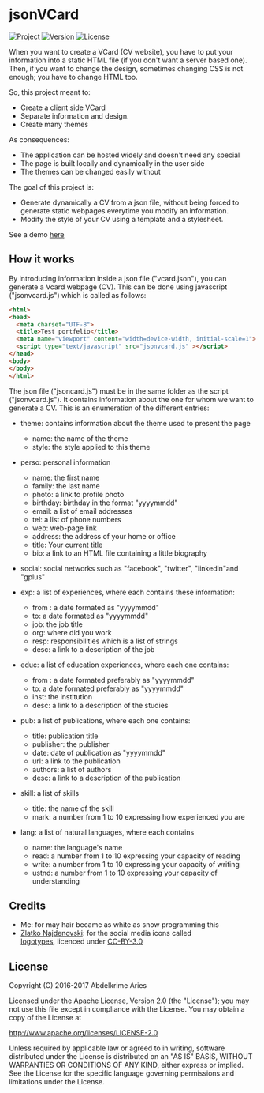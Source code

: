 # jsonVCard

[![Project](https://img.shields.io/badge/Project-jsonVCard-FDEE00.svg)](https://kariminf.github.io/jsonVCard/)
[![Version](https://img.shields.io/badge/Version-0.3.0-FDEE00.svg)](https://github.com/kariminf/jsonVCard/releases)
[![License](https://img.shields.io/badge/License-Apache_2.0-FDEE00.svg)](http://www.apache.org/licenses/LICENSE-2.0)

When you want to create a VCard (CV website), you have to put your information into a static HTML file (if you don't want a server based one).
Then, if you want to change the design, sometimes changing CSS is not enough; you have to change HTML too.

So, this project meant to:
* Create a client side VCard
* Separate information and design.
* Create many themes

As consequences:
* The application can be hosted widely and doesn't need any special
* The page is built locally and dynamically in the user side
* The themes can be changed easily without


The goal of this project is:
* Generate dynamically a CV from a json file, without being forced to generate static webpages everytime you modify an information.
* Modify the style of your CV using a template and a stylesheet.

See a demo [here](https://kariminf.github.io/jsonVCard/)

## How it works

By introducing information inside a json file ("vcard.json"), you can generate a Vcard webpage (CV).
This can be done using javascript ("jsonvcard.js") which is called as follows:
```html
<html>
<head>
  <meta charset="UTF-8">
  <title>Test portfelio</title>
  <meta name="viewport" content="width=device-width, initial-scale=1">
  <script type="text/javascript" src="jsonvcard.js" ></script>
</head>
<body>
</body>
</html>
```
The json file ("jsoncard.js") must be in the same folder as the script ("jsonvcard.js").
It contains information about the one for whom we want to generate a CV.
This is an enumeration of the different entries:
* theme: contains information about the theme used to present the page
  * name: the name of the theme
  * style: the style applied to this theme

* perso: personal information
  * name: the first name
  * family: the last name
  * photo: a link to profile photo
  * birthday: birthday in the format "yyyymmdd"
  * email: a list of email addresses
  * tel: a list of phone numbers
  * web: web-page link
  * address: the address of your home or office
  * title: Your current title
  * bio: a link to an HTML file containing a little biography

* social: social networks such as "facebook", "twitter", "linkedin"and "gplus"

* exp: a list of experiences, where each contains these information:
  * from : a date formated as "yyyymmdd"
  * to: a date formated as "yyyymmdd"
  * job: the job title
  * org: where did you work
  * resp: responsibilities which is a list of strings
  * desc: a link to a description of the job

* educ: a list of education experiences, where each one contains:
  * from : a date formated preferably as "yyyymmdd"
  * to: a date formated preferably as "yyyymmdd"
  * inst: the institution
  * desc: a link to a description of the studies

* pub: a list of publications, where each one contains:
  * title: publication title
  * publisher: the publisher
  * date: date of publication as "yyyymmdd"
  * url: a link to the publication
  * authors: a list of authors
  * desc: a link to a description of the publication

* skill: a list of skills
  * title: the name of the skill
  * mark: a number from 1 to 10 expressing how experienced you are

* lang: a list of natural languages, where each contains
  * name: the language's name
  * read: a number from 1 to 10 expressing your capacity of reading
  * write: a number from 1 to 10 expressing your capacity of writing
  * ustnd: a number from 1 to 10 expressing your capacity of understanding

## Credits

* Me: for may hair became as white as snow programming this
* [Zlatko Najdenovski](https://www.iconfinder.com/zlaten): for the social media icons called  
[logotypes](https://www.iconfinder.com/iconsets/logotypes), licenced under [CC-BY-3.0](https://creativecommons.org/licenses/by/3.0/)

## License

Copyright (C) 2016-2017 Abdelkrime Aries

Licensed under the Apache License, Version 2.0 (the "License");
you may not use this file except in compliance with the License.
You may obtain a copy of the License at

http://www.apache.org/licenses/LICENSE-2.0

Unless required by applicable law or agreed to in writing, software
distributed under the License is distributed on an "AS IS" BASIS,
WITHOUT WARRANTIES OR CONDITIONS OF ANY KIND, either express or implied.
See the License for the specific language governing permissions and
limitations under the License.
